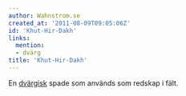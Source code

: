 ```yaml
---
author: Wahnstrom.se
created_at: '2011-08-09T09:05:06Z'
id: 'Khut-Hir-Dakh'
links:
  mention:
  - dvärg
title: 'Khut-Hir-Dakh'
---
```


En [dvärgisk] spade som används som redskap i fält.

  [dvärgisk]: dvärg